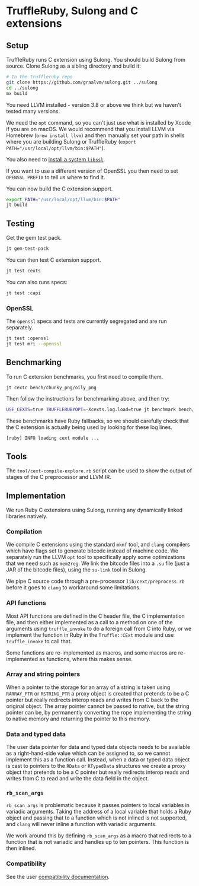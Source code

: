 # TruffleRuby, Sulong and C extensions

## Setup

TruffleRuby runs C extension using Sulong. You should build Sulong from source.
Clone Sulong as a sibling directory and build it:

```bash
# In the truffleruby repo
git clone https://github.com/graalvm/sulong.git ../sulong
cd ../sulong
mx build
```

You need LLVM installed - version 3.8 or above we think but we haven't tested
many versions.

We need the `opt` command, so you can't just use what is installed by Xcode if
you are on macOS. We would recommend that you install LLVM via Homebrew (`brew
install llvm`) and then manually set your path in shells where you are building
Sulong or TruffleRuby (`export PATH="/usr/local/opt/llvm/bin:$PATH"`).

You also need to [install a system `libssl`](../user/installing-libssl.md).

If you want to use a different version of OpenSSL you then need to set
`OPENSSL_PREFIX` to tell us where to find it.

You can now build the C extension support.

```bash
export PATH="/usr/local/opt/llvm/bin:$PATH"
jt build
```

## Testing

Get the gem test pack.

```bash
jt gem-test-pack
```

You can then test C extension support.

```bash
jt test cexts
```

You can also runs specs:

```bash
jt test :capi
```

### OpenSSL

The `openssl` specs and tests are currently segregated and are run separately.

```bash
jt test :openssl
jt test mri --openssl
```

## Benchmarking

To run C extension benchmarks, you first need to compile them.

```bash
jt cextc bench/chunky_png/oily_png
```

Then follow the instructions for benchmarking above, and then try:

```bash
USE_CEXTS=true TRUFFLERUBYOPT=-Xcexts.log.load=true jt benchmark bench/chunky_png/chunky-color-r.rb --simple
```

These benchmarks have Ruby fallbacks, so we should carefully check that the
C extension is actually being used by looking for these log lines.

```
[ruby] INFO loading cext module ...
```

## Tools

The `tool/cext-compile-explore.rb` script can be used to show the output of
stages of the C preprocessor and LLVM IR.

## Implementation

We run Ruby C extensions using Sulong, running any dynamically linked libraries
natively.

### Compilation

We compile C extensions using the standard `mkmf` tool, and `clang` compilers
which have flags set to generate bitcode instead of machine code. We separately
run the LLVM `opt` tool to specifically apply some optimizations that we need
such as `mem2reg`. We link the bitcode files into a `.su` file (just a JAR of
the bitcode files), using the `su-link` tool in Sulong.

We pipe C source code through a pre-processor `lib/cext/preprocess.rb` before it
goes to `clang` to workaround some limitations.

### API functions

Most API functions are defined in the C header file, the C implementation file,
and then either implemented as a call to a method on one of the arguments using
`truffle_invoke` to do a foreign call from C into Ruby, or we implement the
function in Ruby in the `Truffle::CExt` module and use `truffle_invoke` to call
that.

Some functions are re-implemented as macros, and some macros are re-implemented
as functions, where this makes sense.

### Array and string pointers

When a pointer to the storage for an array of a string is taken using
`RARRAY_PTR` or `RSTRING_PTR` a proxy object is created that pretends to be a C
pointer but really redirects interop reads and writes from C back to the
original object. The array pointer cannot be passed to native, but the string
pointer can be, by permanently converting the rope implementing the string to
native memory and returning the pointer to this memory.

### Data and typed data

The user data pointer for data and typed data objects needs to be available as a
right-hand-side value which can be assigned to, so we cannot implement this as a
function call. Instead, when a data or typed data object is cast to pointers to
the `RData` or `RTypedData` structures we create a proxy object that pretends to
be a C pointer but really redirects interop reads and writes from C to read and
write the data field in the object.

### `rb_scan_args`

`rb_scan_args` is problematic because it passes pointers to local variables in
variadic arguments. Taking the address of a local variable that holds a Ruby
object and passing that to a function which is not inlined is not supported, and
`clang` will never inline a function with variadic arguments.

We work around this by defining `rb_scan_args` as a macro that redirects to a
function that is not variadic and handles up to ten pointers. This function is
then inlined.

### Compatibility

See the user [compatibility documentation](../user/compatibility.md).
